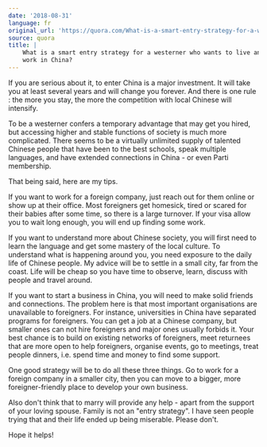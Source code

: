 ```yaml
---
date: '2018-08-31'
language: fr
original_url: 'https://quora.com/What-is-a-smart-entry-strategy-for-a-westerner-who-wants-to-live-and-work-in-China/answer/Clément-Renaud'
source: quora
title: |
    What is a smart entry strategy for a westerner who wants to live and
    work in China?
---
```


If you are serious about it, to enter China is a major investment. It
will take you at least several years and will change you forever. And
there is one rule : the more you stay, the more the competition with
local Chinese will intensify.

To be a westerner confers a temporary advantage that may get you hired,
but accessing higher and stable functions of society is much more
complicated. There seems to be a virtually unlimited supply of talented
Chinese people that have been to the best schools, speak multiple
languages, and have extended connections in China - or even Parti
membership.

That being said, here are my tips.

If you want to work for a foreign company, just reach out for them
online or show up at their office. Most foreigners get homesick, tired
or scared for their babies after some time, so there is a large
turnover. If your visa allow you to wait long enough, you will end up
finding some work.

If you want to understand more about Chinese society, you will first
need to learn the language and get some mastery of the local culture. To
understand what is happening around you, you need exposure to the daily
life of Chinese people. My advice will be to settle in a small city, far
from the coast. Life will be cheap so you have time to observe, learn,
discuss with people and travel around.

If you want to start a business in China, you will need to make solid
friends and connections. The problem here is that most important
organisations are unavailable to foreigners. For instance, universities
in China have separated programs for foreigners. You can get a job at a
Chinese company, but smaller ones can not hire foreigners and major ones
usually forbids it. Your best chance is to build on existing networks of
foreigners, meet returnees that are more open to help foreigners,
organise events, go to meetings, treat people dinners, i.e. spend time
and money to find some support.

One good strategy will be to do all these three things. Go to work for a
foreign company in a smaller city, then you can move to a bigger, more
foreigner-friendly place to develop your own business.

Also don't think that to marry will provide any help - apart from the
support of your loving spouse. Family is not an "entry strategy". I have
seen people trying that and their life ended up being miserable. Please
don't.

Hope it helps!
